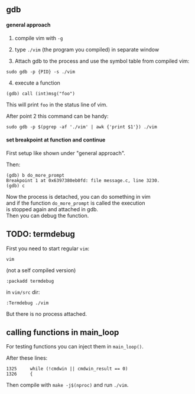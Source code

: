 ## gdb

#### general approach

1. compile vim with `-g`

2. type `./vim` (the program you compiled) in separate window

3. Attach gdb to the process and use the symbol table from compiled vim:
```
sudo gdb -p {PID} -s ./vim
```

4. execute a function
```
(gdb) call (int)msg("foo")
```
This will print `foo` in the status line of vim.


After point 2 this command can be handy:
```
sudo gdb -p $(pgrep -af './vim' | awk {'print $1'}) ./vim
```

#### set breakpoint at function and continue

First setup like shown under "general approach".

Then:
```
(gdb) b do_more_prompt
Breakpoint 1 at 0x6397380eb0fd: file message.c, line 3230.
(gdb) c
```
Now the process is detached, you can do something in vim \
and if the function `do_more_prompt` is called the execution \
is stopped again and attached in gdb.\
Then you can debug the function.

## TODO: termdebug

First you need to start regular `vim`:
```
vim
```
(not a self compiled version)

```
:packadd termdebug
```

in `vim/src` dir:
```
:Termdebug ./vim
```

But there is no process attached.

## calling functions in main_loop

For testing functions you can inject them in `main_loop()`.

After these lines:
```
1325     while (!cmdwin || cmdwin_result == 0)
1326     {
```

Then compile with `make -j$(nproc)` and run `./vim`.
